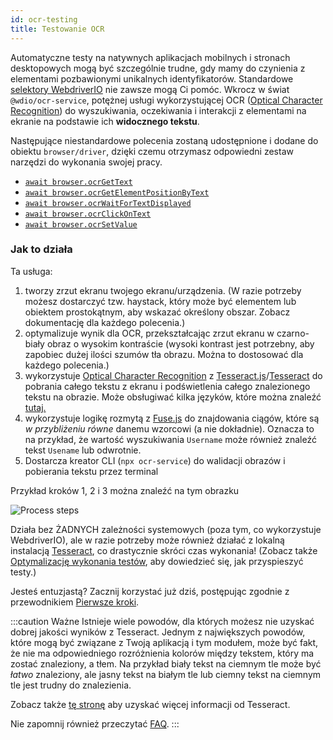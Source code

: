 ```yaml
---
id: ocr-testing
title: Testowanie OCR
---
```


Automatyczne testy na natywnych aplikacjach mobilnych i stronach desktopowych mogą być szczególnie trudne, gdy mamy do czynienia z elementami pozbawionymi unikalnych identyfikatorów. Standardowe [selektory WebdriverIO](https://webdriver.io/docs/selectors) nie zawsze mogą Ci pomóc. Wkrocz w świat `@wdio/ocr-service`, potężnej usługi wykorzystującej OCR ([Optical Character Recognition](https://en.wikipedia.org/wiki/Optical_character_recognition)) do wyszukiwania, oczekiwania i interakcji z elementami na ekranie na podstawie ich **widocznego tekstu**.

Następujące niestandardowe polecenia zostaną udostępnione i dodane do obiektu `browser/driver`, dzięki czemu otrzymasz odpowiedni zestaw narzędzi do wykonania swojej pracy.

-   [`await browser.ocrGetText`](./ocr-get-text.md)
-   [`await browser.ocrGetElementPositionByText`](./ocr-get-element-position-by-text.md)
-   [`await browser.ocrWaitForTextDisplayed`](./ocr-wait-for-text-displayed.md)
-   [`await browser.ocrClickOnText`](./ocr-click-on-text.md)
-   [`await browser.ocrSetValue`](./ocr-set-value.md)

### Jak to działa

Ta usługa:

1. tworzy zrzut ekranu twojego ekranu/urządzenia. (W razie potrzeby możesz dostarczyć tzw. haystack, który może być elementem lub obiektem prostokątnym, aby wskazać określony obszar. Zobacz dokumentację dla każdego polecenia.)
1. optymalizuje wynik dla OCR, przekształcając zrzut ekranu w czarno-biały obraz o wysokim kontraście (wysoki kontrast jest potrzebny, aby zapobiec dużej ilości szumów tła obrazu. Można to dostosować dla każdego polecenia.)
1. wykorzystuje [Optical Character Recognition](https://en.wikipedia.org/wiki/Optical_character_recognition) z [Tesseract.js](https://github.com/naptha/tesseract.js)/[Tesseract](https://github.com/tesseract-ocr/tesseract) do pobrania całego tekstu z ekranu i podświetlenia całego znalezionego tekstu na obrazie. Może obsługiwać kilka języków, które można znaleźć [tutaj.](https://tesseract-ocr.github.io/tessdoc/Data-Files-in-different-versions.html)
1. wykorzystuje logikę rozmytą z [Fuse.js](https://fusejs.io/) do znajdowania ciągów, które są _w przybliżeniu równe_ danemu wzorcowi (a nie dokładnie). Oznacza to na przykład, że wartość wyszukiwania `Username` może również znaleźć tekst `Usename` lub odwrotnie.
1. Dostarcza kreator CLI (`npx ocr-service`) do walidacji obrazów i pobierania tekstu przez terminal

Przykład kroków 1, 2 i 3 można znaleźć na tym obrazku

![Process steps](/img/ocr/processing-steps.jpg)

Działa bez ŻADNYCH zależności systemowych (poza tym, co wykorzystuje WebdriverIO), ale w razie potrzeby może również działać z lokalną instalacją [Tesseract](https://tesseract-ocr.github.io/tessdoc/), co drastycznie skróci czas wykonania! (Zobacz także [Optymalizację wykonania testów](#test-execution-optimization), aby dowiedzieć się, jak przyspieszyć testy.)

Jesteś entuzjastą? Zacznij korzystać już dziś, postępując zgodnie z przewodnikiem [Pierwsze kroki](./getting-started).

:::caution Ważne
Istnieje wiele powodów, dla których możesz nie uzyskać dobrej jakości wyników z Tesseract. Jednym z największych powodów, które mogą być związane z Twoją aplikacją i tym modułem, może być fakt, że nie ma odpowiedniego rozróżnienia kolorów między tekstem, który ma zostać znaleziony, a tłem. Na przykład biały tekst na ciemnym tle może być _łatwo_ znaleziony, ale jasny tekst na białym tle lub ciemny tekst na ciemnym tle jest trudny do znalezienia.

Zobacz także [tę stronę](https://tesseract-ocr.github.io/tessdoc/ImproveQuality) aby uzyskać więcej informacji od Tesseract.

Nie zapomnij również przeczytać [FAQ](./ocr-faq).
:::